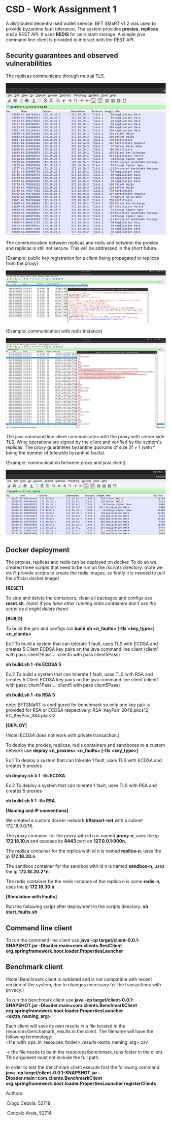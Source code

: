 # CSD - Work Assignment 1

A distributed decentralised wallet service. BFT SMaRT v1.2 was used to provide 
byzantine fault tolerance. The system provides **proxies**, **replicas** and a REST API.
It uses **REDIS** for persistant storage. A simple java command line client is provided to interact with the REST API.

## Security guarantees and observed vulnerabilities

The replicas communicate through mutual TLS. 

![Alt text](dump/replicas_handshake.png?raw=true)

The communication between replicas and redis and between the proxies and replicas is still not secure. This will be addressed in the short future. 

(Example: public key registration for a client being propagated to replicas from the proxy)

![Alt text](dump/replicas_proxy.png?raw=true)

(Example: communication with redis instance)

![Alt text](dump/replicas_redis.png?raw=true)


The java command line client communicates with the proxy with server side TLS.
Write operations are signed by the client and verified by the system's replicas. The proxy guarantees byzantine quorums of size 3f + 1 (with f being the number of tolerable byzantine faults). 

(Example: communication between proxy and java client)

![Alt text](dump/client_proxy.png?raw=true)


## Docker deployment

The proxies, replicas and redis can be deployed on docker. To do so we created three scripts that need to be run on the /scripts directory. (note we don't provide scripts to create the redis images, so firstly it is needed to pull the official docker image)



**[RESET]**

To stop and delete the containers, clean all packages and configs use **reset.sh**. *(note! if you have other running redis containers don't use the script as it might delete them)*



**[BUILD]**

To build the jars and configs run **build.sh <n_faults> [-tls <key_type>] <n_clients>**

Ex.1 To build a system that can tolerate 1 fault, uses TLS with ECDSA and creates 5 Client ECDSA key pairs on the java command line client (client1 with pass: client1Pass ... client5 with pass client5Pass)

**sh build.sh 1 -tls ECDSA 5**

Ex.2 To build a system that can tolerate 1 fault, uses TLS with RSA and creates 5 Client ECDSA key pairs on the java command line client (client1 with pass: client1Pass ... client5 with pass client5Pass)

**sh build.sh 1 -tls RSA 5**

note: BFTSMaRT is configured for benchmark so only one key pair is provided for RSA or ECDSA respectively: RSA_KeyPair_2048.pkcs12, EC_KeyPair_384.pkcs12



**[DEPLOY]**

(Note! ECDSA does not work with private transaction.)

To deploy the proxies, replicas, redis containers and sandboxes to a custom network use **deploy <n_proxies> <n_faults> [-tls <key_type>]**

Ex.1 To deploy a system that can tolerate 1 fault, uses TLS with ECDSA and creates 5 proxies

**sh deploy.sh 5 1 -tls ECDSA**

Ex.2 To deploy a system that can tolerate 1 fault, uses TLS with RSA and creates 5 proxies

**sh build.sh 5 1 -tls RSA**



**[Naming and IP conventions]**

We created a custom docker network **bftsmart-net** with a subnet 172.18.0.0/16.

The proxy container for the proxy with id n is named **proxy-n**, uses the ip **172.18.10.n** and exposes its **8443** port on **127.0.0.1:900n**.

The replica container for the replica with id n is named **replica-n**, uses the ip **172.18.20.n**.

The sandbox container for the sandbox with id n is named **sandbox-n**, uses the ip **172.18.20.2\*n**.

The redis container for the redis instance of the replica n is name **redis-n**, uses the ip **172.18.30.n**.

**[Simulation with Faults]**

Run the following script after deployment in the scripts directory: **sh start_faults.sh**


## Command line client

To run the command line client use **java -cp target/client-0.0.1-SNAPSHOT.jar -Dloader.main=com.clients.RestClient org.springframework.boot.loader.PropertiesLauncher <proxy port_to_connect>**
  
 ## Benchmark client

(Note! Benchmark client is outdated and is not compatible with recent version of the system, due to changes necessary for the transactions with privacy.)

To run the benchmark client use **java -cp target/client-0.0.1-SNAPSHOT.jar -Dloader.main=com.clients.BenchmarkClient org.springframework.boot.loader.PropertiesLauncher <proxy port_to_connect> <file with ops in resources folder> <key-alias> <key-pass> <extra_naming_arg>**
  
Each client will save its own results in a file located in the resources/benchamark_results in the client. The filename will have the following terminology:
  <file_with_ops_in_resouces_folder>_<key-alias>_results_<extra_naming_arg>.csv
  
<file with ops in resources folder> -> the file needs to be in the resources/benchmark_runs folder in the client. This argument must not include the full path.
  
In order to test the benchmark client execute first the following command: **java -cp target/client-0.0.1-SNAPSHOT.jar -Dloader.main=com.clients.BenchmarkClient org.springframework.boot.loader.PropertiesLauncher <proxy port_to_connect> registerClients**
  

 
  



Authors:

​	Diogo Cebola, 52718

​	Gonçalo Areia, 52714
